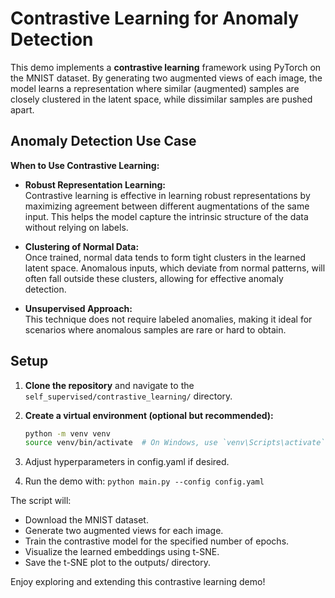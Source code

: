 # Contrastive Learning for Anomaly Detection

This demo implements a **contrastive learning** framework using PyTorch on the MNIST dataset.
By generating two augmented views of each image, the model learns a representation where similar (augmented) samples are
closely clustered in the latent space, while dissimilar samples are pushed apart.

## Anomaly Detection Use Case

**When to Use Contrastive Learning:**

- **Robust Representation Learning:**  
  Contrastive learning is effective in learning robust representations by maximizing agreement between different augmentations
  of the same input. This helps the model capture the intrinsic structure of the data without relying on labels.

- **Clustering of Normal Data:**  
  Once trained, normal data tends to form tight clusters in the learned latent space. Anomalous inputs, which deviate from
  normal patterns, will often fall outside these clusters, allowing for effective anomaly detection.

- **Unsupervised Approach:**  
  This technique does not require labeled anomalies, making it ideal for scenarios where anomalous samples are rare or
  hard to obtain.

## Setup

1. **Clone the repository** and navigate to the `self_supervised/contrastive_learning/` directory.

2. **Create a virtual environment (optional but recommended):**

   ```bash
   python -m venv venv
   source venv/bin/activate  # On Windows, use `venv\Scripts\activate`

3. Adjust hyperparameters in config.yaml if desired.

4. Run the demo with: `python main.py --config config.yaml`

The script will:

   * Download the MNIST dataset.
   * Generate two augmented views for each image.
   * Train the contrastive model for the specified number of epochs.
   * Visualize the learned embeddings using t-SNE.
   * Save the t-SNE plot to the outputs/ directory.

   Enjoy exploring and extending this contrastive learning demo!